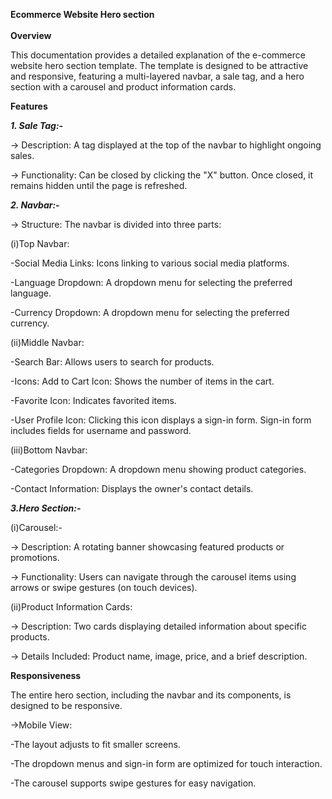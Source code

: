 **Ecommerce Website Hero section**<br><br>
**Overview**

This documentation provides a detailed explanation of the e-commerce website hero section template. The template is designed to be attractive and responsive, featuring a multi-layered navbar, a sale tag, and a hero section with a carousel and product information cards.

**Features**

_**1. Sale Tag:-**_

-> Description: A tag displayed at the top of the navbar to highlight ongoing sales.

-> Functionality: Can be closed by clicking the "X" button. Once closed, it remains hidden until the page is refreshed.

_**2. Navbar:-**_

-> Structure: The navbar is divided into three parts:

(i)Top Navbar:

-Social Media Links: Icons linking to various social media platforms.

-Language Dropdown: A dropdown menu for selecting the preferred language.

-Currency Dropdown: A dropdown menu for selecting the preferred currency.

(ii)Middle Navbar:

-Search Bar: Allows users to search for products.

-Icons: Add to Cart Icon: Shows the number of items in the cart.

-Favorite Icon: Indicates favorited items.

-User Profile Icon: Clicking this icon displays a sign-in form. Sign-in form includes fields for username and password.

(iii)Bottom Navbar:

-Categories Dropdown: A dropdown menu showing product categories.

-Contact Information: Displays the owner's contact details.


_**3.Hero Section:-**_

(i)Carousel:-

-> Description: A rotating banner showcasing featured products or promotions.

-> Functionality: Users can navigate through the carousel items using arrows or swipe gestures (on touch devices).

(ii)Product Information Cards:

-> Description: Two cards displaying detailed information about specific products.

-> Details Included: Product name, image, price, and a brief description.

**Responsiveness**

The entire hero section, including the navbar and its components, is designed to be responsive.

->Mobile View:

-The layout adjusts to fit smaller screens.

-The dropdown menus and sign-in form are optimized for touch interaction.

-The carousel supports swipe gestures for easy navigation.


